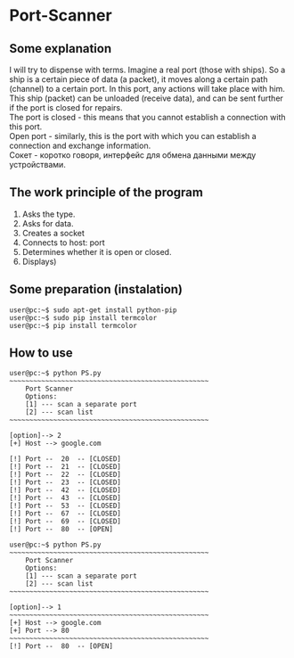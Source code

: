 # Port-Scanner

## Some explanation
I will try to dispense with terms. Imagine a real port (those with ships). So a ship is a certain piece of data (a packet), it moves along a certain path (channel) to a certain port. In this port, any actions will take place with him. This ship (packet) can be unloaded (receive data), and can be sent further if the port is closed for repairs.  
The port is closed - this means that you cannot establish a connection with this port.  
Open port - similarly, this is the port with which you can establish a connection and exchange information.  
Сокет - коротко говоря, интерфейс для обмена данными между устройствами.

## The work principle of the program
1. Asks the type.
2. Asks for data.
3. Creates a socket
4. Connects to host: port
5. Determines whether it is open or closed.
6. Displays)

## Some preparation (instalation)
```console
user@pc:~$ sudo apt-get install python-pip
user@pc:~$ sudo pip install termcolor
user@pc:~$ pip install termcolor
```

## How to use
```console
user@pc:~$ python PS.py 
~~~~~~~~~~~~~~~~~~~~~~~~~~~~~~~~~~~~~~~~~~~~~~~~~~
	Port Scanner
	Options:
	[1] --- scan a separate port
	[2] --- scan list
~~~~~~~~~~~~~~~~~~~~~~~~~~~~~~~~~~~~~~~~~~~~~~~~~~

[option]--> 2
[+] Host --> google.com

[!] Port --  20  -- [CLOSED]
[!] Port --  21  -- [CLOSED]
[!] Port --  22  -- [CLOSED]
[!] Port --  23  -- [CLOSED]
[!] Port --  42  -- [CLOSED]
[!] Port --  43  -- [CLOSED]
[!] Port --  53  -- [CLOSED]
[!] Port --  67  -- [CLOSED]
[!] Port --  69  -- [CLOSED]
[!] Port --  80  -- [OPEN]

```
```console
user@pc:~$ python PS.py 
~~~~~~~~~~~~~~~~~~~~~~~~~~~~~~~~~~~~~~~~~~~~~~~~~~
	Port Scanner
	Options:
	[1] --- scan a separate port
	[2] --- scan list
~~~~~~~~~~~~~~~~~~~~~~~~~~~~~~~~~~~~~~~~~~~~~~~~~~

[option]--> 1
~~~~~~~~~~~~~~~~~~~~~~~~~~~~~~~~~~~~~~~~~~~~~~~~~~
[+] Host --> google.com
[+] Port --> 80
~~~~~~~~~~~~~~~~~~~~~~~~~~~~~~~~~~~~~~~~~~~~~~~~~~
[!] Port --  80  -- [OPEN]
```
